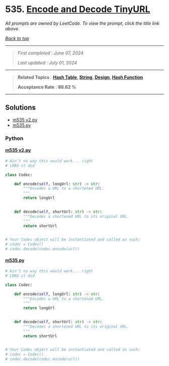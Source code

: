 # 535. [Encode and Decode TinyURL](<https://leetcode.com/problems/encode-and-decode-tinyurl>)

*All prompts are owned by LeetCode. To view the prompt, click the title link above.*

*[Back to top](<../README.md>)*

------

> *First completed : June 07, 2024*
>
> *Last updated : July 01, 2024*

------

> **Related Topics** : **[Hash Table](<by_topic/Hash Table.md>), [String](<by_topic/String.md>), [Design](<by_topic/Design.md>), [Hash Function](<by_topic/Hash Function.md>)**
>
> **Acceptance Rate** : **86.62 %**

------

## Solutions

- [m535 v2.py](<../my-submissions/m535 v2.py>)
- [m535.py](<../my-submissions/m535.py>)
### Python
#### [m535 v2.py](<../my-submissions/m535 v2.py>)
```Python
# Ain't no way this would work... right
# LMAO it did

class Codec:

    def encode(self, longUrl: str) -> str:
        """Encodes a URL to a shortened URL.
        """
        return longUrl
        

    def decode(self, shortUrl: str) -> str:
        """Decodes a shortened URL to its original URL.
        """
        return shortUrl
        

# Your Codec object will be instantiated and called as such:
# codec = Codec()
# codec.decode(codec.encode(url))
```

#### [m535.py](<../my-submissions/m535.py>)
```Python
# Ain't no way this would work... right
# LMAO it did

class Codec:

    def encode(self, longUrl: str) -> str:
        """Encodes a URL to a shortened URL.
        """
        return longUrl
        

    def decode(self, shortUrl: str) -> str:
        """Decodes a shortened URL to its original URL.
        """
        return shortUrl
        

# Your Codec object will be instantiated and called as such:
# codec = Codec()
# codec.decode(codec.encode(url))
```

